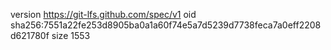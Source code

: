 version https://git-lfs.github.com/spec/v1
oid sha256:7551a22fe253d8905ba0a1a60f74e5a7d5239d7738feca7a0eff2208d621780f
size 1553
